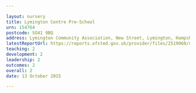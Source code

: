 ```yaml
---

layout: nursery
title: Lymington Centre Pre-School
urn: 154764
postcode: SO41 9BQ
address: Lymington Community Association, New Street, Lymington, Hampshire, SO41 9BQ
latestReportUrl: https://reports.ofsted.gov.uk/provider/files/2519060/urn/154764.pdf
teaching: 2
development: 2
leadership: 2
outcomes: 2
overall: 2
date: 13 October 2015

---
```


